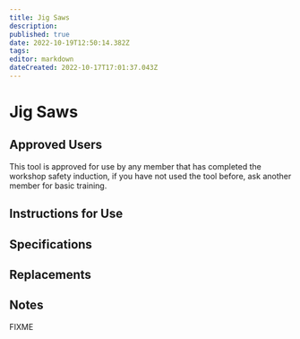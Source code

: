 ```yaml
---
title: Jig Saws
description: 
published: true
date: 2022-10-19T12:50:14.382Z
tags: 
editor: markdown
dateCreated: 2022-10-17T17:01:37.043Z
---
```


# Jig Saws

## Approved Users

This tool is approved for use by any member that has completed the workshop safety induction, if you have not used the tool before, ask another member for basic training.

## Instructions for Use

## Specifications

## Replacements

## Notes

FIXME
